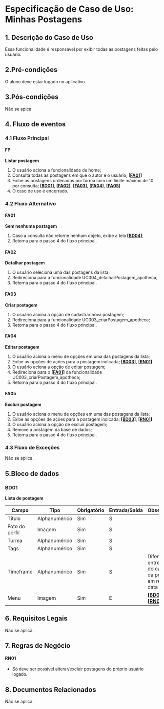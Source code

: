 # Especificação de Caso de Uso: Minhas Postagens

## 1. Descrição do Caso de Uso
Essa funcionalidade é responsável por exibir todas as postagens feitas pelo usuário.

## 2.Pré-condições
O aluno deve estar logado no aplicativo.

## 3.Pós-condições
Não se apica.

## 4. Fluxo de eventos
### 4.1 Fluxo Principal
#### FP
**Listar postagem**

1. O usuário aciona a funcionalidade de home;
1. Consulta todas as postagens em que o autor é o usuário; **[[FA01](#fa01)]**
1. Exibe as postagens ordenadas por turma com um limite máximo de 10 por consulta; **[[BD01](#bd01)]**, **[[FA02](#fa02)]**, **[[FA03](#fa03)]**, **[[FA04](#fa04)]**, **[[FA05](#fa05)]**
1. O caso de uso é encerrado.

### 4.2 Fluxo Alternativo

#### FA01
**Sem nenhuma postagem**

1. Caso a consulta não retorne nenhum objeto, exibe a tela **[[BD04](#bd04)]**;
1. Retorna para o passo 4 do fluxo principal.

#### FA02
**Detalhar postagem**

1. O usuário seleciona uma das postagens da lista;
1. Redireciona para a funcionalidade UC004_detalharPostagem_apotheca;
1. Retorna para o passo 4 do fluxo principal.

#### FA03
**Criar postagem**

1. O usuário aciona a opção de cadastrar nova postagem;
1. Redireciona para a funcionalidade UC003_criarPostagem_apotheca;
1. Retorna para o passo 4 do fluxo principal.

#### FA04
**Editar postagem**

1. O usuário aciona o menu de opções em uma das postagens da lista;
1. Exibe as opções de ações para a postagem indicada; **[[BD03](#bd03)]**, **[[RN01](#rn01)]**
1. O usuário aciona a opção de editar postagem;
1. Redireciona para o **[[FA01](#fa01)]** da funcionalidade UC003_criarPostagem_apotheca;
1. Retorna para o passo 4 do fluxo principal.

#### FA05
**Excluir postagem**

1. O usuário aciona o menu de opções em uma das postagens da lista;
1. Exibe as opções de ações para a postagem indicada; **[[BD03](#bd03)]**, **[[RN01](#rn01)]**
1. O usuário aciona a opção de excluir postagem;
1. Remove a postagem da base de dados;
1. Retorna para o passo 4 do fluxo principal.

### 4.3 Fluxo de Exceções

Não se aplica.

## 5.Bloco de dados

### BD01
**Lista de postagem**

| Campo                        | Tipo         | Obrigatório | Entrada/Saída | Observações                                                            |
|------------------------------|--------------|-------------|---------------|------------------------------------------------------------------------|
| Título                       | Alphanumérico| Sim         | S             |                                                                        |
| Foto do perfil               | Imagem       | Sim         | S             |                                                          |
| Turma                        | Alphanumérico| Sim         | S             |                                                          |
| Tags                         | Alphanumérico| Sim         | S             |                                                          |
| Timeframe                    | Alphanumérico| Sim         | S             | Diferença entre a data do cadastro da postagem em relação a data atual.|
| Menu                         | Imagem       | Sim         | E             | **[[BD03](#bd03)]**, **[[RN01](#rn01)]**                 |

## 6. Requisitos Legais
Não se aplica.

## 7. Regras de Negócio

#### RN01
- Só deve ser possível alterar/excluir postagens do próprio usuário logado.

## 8. Documentos Relacionados
Não se aplica.
